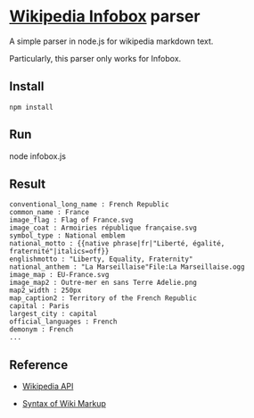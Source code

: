 [Wikipedia Infobox](http://en.wikipedia.org/w/api.php) parser
======

A simple parser in node.js for wikipedia markdown text.

Particularly, this parser only works for Infobox.

## Install

	npm install

## Run

  node infobox.js

## Result

	conventional_long_name : French Republic
	common_name : France
	image_flag : Flag of France.svg
	image_coat : Armoiries république française.svg
	symbol_type : National emblem
	national_motto : {{native phrase|fr|"Liberté, égalité, fraternité"|italics=off}}
	englishmotto : "Liberty, Equality, Fraternity"
	national_anthem : "La Marseillaise"File:La Marseillaise.ogg
	image_map : EU-France.svg
	image_map2 : Outre-mer en sans Terre Adelie.png
	map2_width : 250px
	map_caption2 : Territory of the French Republic
	capital : Paris
	largest_city : capital
	official_languages : French
	demonym : French
	...

## Reference

- [Wikipedia API](http://en.wikipedia.org/w/api.php)

- [Syntax of Wiki Markup](http://en.wikipedia.org/wiki/Help:Wiki_markup)